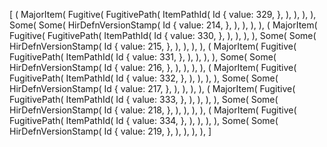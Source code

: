 [
    (
        MajorItem(
            Fugitive(
                FugitivePath(
                    ItemPathId(
                        Id {
                            value: 329,
                        },
                    ),
                ),
            ),
        ),
        Some(
            Some(
                HirDefnVersionStamp(
                    Id {
                        value: 214,
                    },
                ),
            ),
        ),
    ),
    (
        MajorItem(
            Fugitive(
                FugitivePath(
                    ItemPathId(
                        Id {
                            value: 330,
                        },
                    ),
                ),
            ),
        ),
        Some(
            Some(
                HirDefnVersionStamp(
                    Id {
                        value: 215,
                    },
                ),
            ),
        ),
    ),
    (
        MajorItem(
            Fugitive(
                FugitivePath(
                    ItemPathId(
                        Id {
                            value: 331,
                        },
                    ),
                ),
            ),
        ),
        Some(
            Some(
                HirDefnVersionStamp(
                    Id {
                        value: 216,
                    },
                ),
            ),
        ),
    ),
    (
        MajorItem(
            Fugitive(
                FugitivePath(
                    ItemPathId(
                        Id {
                            value: 332,
                        },
                    ),
                ),
            ),
        ),
        Some(
            Some(
                HirDefnVersionStamp(
                    Id {
                        value: 217,
                    },
                ),
            ),
        ),
    ),
    (
        MajorItem(
            Fugitive(
                FugitivePath(
                    ItemPathId(
                        Id {
                            value: 333,
                        },
                    ),
                ),
            ),
        ),
        Some(
            Some(
                HirDefnVersionStamp(
                    Id {
                        value: 218,
                    },
                ),
            ),
        ),
    ),
    (
        MajorItem(
            Fugitive(
                FugitivePath(
                    ItemPathId(
                        Id {
                            value: 334,
                        },
                    ),
                ),
            ),
        ),
        Some(
            Some(
                HirDefnVersionStamp(
                    Id {
                        value: 219,
                    },
                ),
            ),
        ),
    ),
]